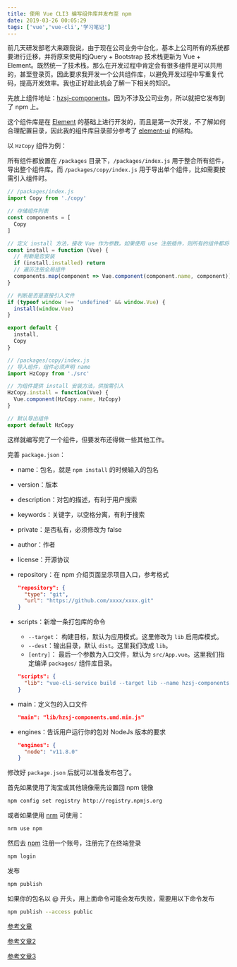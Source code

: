 ```yaml
---
title: 使用 Vue CLI3 编写组件库并发布至 npm
date: 2019-03-26 00:05:29
tags: ['vue','vue-cli','学习笔记']
---
```


前几天研发部老大来跟我说，由于现在公司业务中台化，基本上公司所有的系统都要进行迁移，并将原来使用的jQuery + Bootstrap 技术栈更新为 Vue + Element。既然统一了技术栈，那么在开发过程中肯定会有很多组件是可以共用的，甚至登录页。因此要求我开发一个公共组件库，以避免开发过程中写重复代码，提高开发效率。我也正好趁此机会了解一下相关的知识。

先放上组件地址：[hzsj-components](https://www.npmjs.com/package/hzsj-components)。因为不涉及公司业务，所以就把它发布到了 npm 上。

这个组件库是在  [Element](<http://element-cn.eleme.io/#/zh-CN>) 的基础上进行开发的，而且是第一次开发，不了解如何合理配置目录，因此我的组件库目录部分参考了 [element-ui](<https://github.com/ElemeFE/element>) 的结构。

<!-- more -->

以  `HzCopy` 组件为例：

所有组件都放置在 `/packages` 目录下，`/packages/index.js` 用于整合所有组件，导出整个组件库。而 `/packages/copy/index.js` 用于导出单个组件，比如需要按需引入组件时。

```javascript
// /packages/index.js
import Copy from './copy'

// 存储组件列表
const components = [
  Copy
]

// 定义 install 方法，接收 Vue 作为参数。如果使用 use 注册插件，则所有的组件都将被注册
const install = function (Vue) {
  // 判断是否安装
  if (install.installed) return
  // 遍历注册全局组件
  components.map(component => Vue.component(component.name, component))
}

// 判断是否是直接引入文件
if (typeof window !== 'undefined' && window.Vue) {
  install(window.Vue)
}

export default {
  install,
  Copy
}
```

```javascript
// /packages/copy/index.js
// 导入组件，组件必须声明 name
import HzCopy from './src'

// 为组件提供 install 安装方法，供按需引入
HzCopy.install = function(Vue) {
  Vue.component(HzCopy.name, HzCopy)
}

// 默认导出组件
export default HzCopy
```

这样就编写完了一个组件，但要发布还得做一些其他工作。

完善 `package.json`：

* name：包名，就是  `npm install`  的时候输入的包名

* version：版本

* description：对包的描述，有利于用户搜索

* keywords：关键字，以空格分离，有利于搜索

* private：是否私有，必须修改为 false

* author：作者

* license：开源协议

* repository：在 npm 介绍页面显示项目入口，参考格式

  ```json
  "repository": {
    "type": "git",
    "url": "https://github.com/xxxx/xxxx.git"
  }
  ```

* scripts：新增一条打包库的命令

  * `--target`： 构建目标，默认为应用模式。这里修改为 `lib` 启用库模式。
  * `--dest`：输出目录，默认 `dist`。这里我们改成 `lib`。
  * `[entry]`： 最后一个参数为入口文件，默认为  `src/App.vue`。这里我们指定编译  `packages/`  组件库目录。

  ```json
  "scripts": {
    "lib": "vue-cli-service build --target lib --name hzsj-components --dest lib packages/index.js"
  }
  ```

  

* main：定义包的入口文件

  ```json
  "main": "lib/hzsj-components.umd.min.js"
  ```

  

* engines：告诉用户运行你的包对 NodeJs 版本的要求

  ```json
  "engines": {
    "node": "v11.8.0"
  }
  ```

  

修改好  `package.json` 后就可以准备发布包了。

首先如果使用了淘宝或其他镜像需先设置回 npm 镜像

```bash
npm config set registry http://registry.npmjs.org 
```

或者如果使用 [nrm](<https://www.npmjs.com/package/nrm>) 可使用：

```bash
nrm use npm
```

然后去 [npm](<https://www.npmjs.com/>) 注册一个账号，注册完了在终端登录

```bash
npm login
```

发布

```bash
npm publish
```

如果你的包名以 @ 开头，用上面命令可能会发布失败，需要用以下命令发布

```bash
npm publish --access public
```

[参考文章](<https://juejin.im/post/5bbab9de5188255c8c0cb0e3>)

[参考文章2](<https://juejin.im/post/5b231f6ff265da595f0d2540>)

[参考文章3](<https://blog.csdn.net/u013727805/article/details/80849329>)

